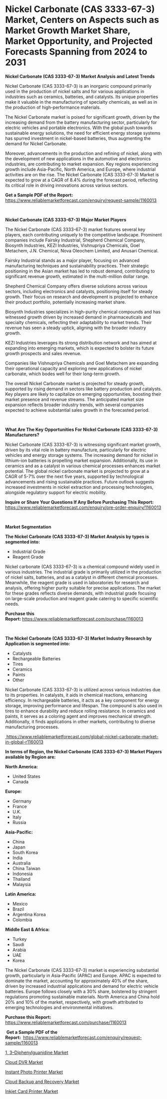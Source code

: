 <p><h1>Nickel Carbonate (CAS 3333-67-3) Market, Centers on Aspects such as Market Growth Market Share, Market Opportunity, and Projected Forecasts Spanning from 2024 to 2031</h1></p><p><strong>Nickel Carbonate (CAS 3333-67-3) Market Analysis and Latest Trends</strong></p>
<p><p>Nickel Carbonate (CAS 3333-67-3) is an inorganic compound primarily used in the production of nickel salts and for various applications in industries such as ceramics, batteries, and catalysts. Its unique properties make it valuable in the manufacturing of specialty chemicals, as well as in the production of high-performance materials.</p><p>The Nickel Carbonate market is poised for significant growth, driven by the increasing demand from the battery manufacturing sector, particularly for electric vehicles and portable electronics. With the global push towards sustainable energy solutions, the need for efficient energy storage systems has spurred investment in nickel-based batteries, thus augmenting the demand for Nickel Carbonate.</p><p>Moreover, advancements in the production and refining of nickel, along with the development of new applications in the automotive and electronics industries, are contributing to market expansion. Key regions experiencing growth include Asia-Pacific, North America, and Europe, where industrial activities are on the rise. The Nickel Carbonate (CAS 3333-67-3) Market is expected to grow at a CAGR of 8.4% during the forecast period, reflecting its critical role in driving innovations across various sectors.</p></p>
<p><strong>Get a Sample PDF of the Report:&nbsp;</strong> <a href="https://www.reliablemarketforecast.com/enquiry/request-sample/1160013?utm_campaign=1130&utm_medium=2&utm_source=Github&utm_content=ia&utm_term=17112024&utm_id=nickel-carbonate-cas-3333-67-3">https://www.reliablemarketforecast.com/enquiry/request-sample/1160013</a></p>
<p>&nbsp;</p>
<p><strong>Nickel Carbonate (CAS 3333-67-3) Major Market Players</strong></p>
<p><p>The Nickel Carbonate (CAS 3333-67-3) market features several key players, each contributing uniquely to the competitive landscape. Prominent companies include Fairsky Industrial, Shepherd Chemical Company, Biosynth Industries, KEZI Industries, Vishnupriya Chemicals, Goel Metachem, J.N. Chemical, Nova Oleochem Limited, and Anusari Chemical.</p><p>Fairsky Industrial stands as a major player, focusing on advanced manufacturing techniques and sustainability practices. Their strategic positioning in the Asian market has led to robust demand, contributing to significant revenue growth, estimated in the multi-million dollar range.</p><p>Shepherd Chemical Company offers diverse solutions across various sectors, including electronics and catalysts, positioning itself for steady growth. Their focus on research and development is projected to enhance their product portfolio, potentially increasing market share.</p><p>Biosynth Industries specializes in high-purity chemical compounds and has witnessed growth driven by increased demand in pharmaceuticals and specialty chemicals, reflecting their adaptability to market trends. Their revenue has seen a steady uptick, aligning with the broader industry growth.</p><p>KEZI Industries leverages its strong distribution network and has aimed at expanding into emerging markets, which is expected to bolster its future growth prospects and sales revenue.</p><p>Companies like Vishnupriya Chemicals and Goel Metachem are expanding their operational capacity and exploring new applications of nickel carbonate, which bodes well for their long-term growth.</p><p>The overall Nickel Carbonate market is projected for steady growth, supported by rising demand in sectors like battery production and catalysts. Key players are likely to capitalize on emerging opportunities, boosting their market presence and revenue streams. The anticipated market size expansion reflects broader industry trends, with several companies expected to achieve substantial sales growth in the forecasted period.</p></p>
<p>&nbsp;</p>
<p><strong>What Are The Key Opportunities For Nickel Carbonate (CAS 3333-67-3) Manufacturers?</strong></p>
<p><p>Nickel Carbonate (CAS 3333-67-3) is witnessing significant market growth, driven by its vital role in battery manufacture, particularly for electric vehicles and energy storage systems. The increasing demand for nickel in lithium-ion batteries is propelling market expansion. Additionally, its use in ceramics and as a catalyst in various chemical processes enhances market potential. The global nickel carbonate market is projected to grow at a CAGR of 5-7% over the next five years, supported by technological advancements and rising sustainable practices. Future outlook suggests increased investments in nickel extraction and processing technologies, alongside regulatory support for electric mobility.</p></p>
<p><strong>Inquire or Share Your Questions If Any Before Purchasing This Report:</strong> <a href="https://www.reliablemarketforecast.com/enquiry/pre-order-enquiry/1160013?utm_campaign=1130&utm_medium=2&utm_source=Github&utm_content=ia&utm_term=17112024&utm_id=nickel-carbonate-cas-3333-67-3">https://www.reliablemarketforecast.com/enquiry/pre-order-enquiry/1160013</a></p>
<p>&nbsp;</p>
<p><strong>Market Segmentation</strong></p>
<p><strong>The Nickel Carbonate (CAS 3333-67-3) Market Analysis by types is segmented into:</strong></p>
<p><ul><li>Industrial Grade</li><li>Reagent Grade</li></ul></p>
<p><p>Nickel carbonate (CAS 3333-67-3) is a chemical compound widely used in various industries. The industrial grade is primarily utilized in the production of nickel salts, batteries, and as a catalyst in different chemical processes. Meanwhile, the reagent grade is used in laboratories for research and analysis, offering higher purity suitable for precise applications. The market for these grades reflects diverse demands, with industrial grade focusing on large-scale production and reagent grade catering to specific scientific needs.</p></p>
<p><strong>Purchase this Report:&nbsp;</strong><a href="https://www.reliablemarketforecast.com/purchase/1160013?utm_campaign=1130&utm_medium=2&utm_source=Github&utm_content=ia&utm_term=17112024&utm_id=nickel-carbonate-cas-3333-67-3">https://www.reliablemarketforecast.com/purchase/1160013</a></p>
<p>&nbsp;</p>
<p><strong>The Nickel Carbonate (CAS 3333-67-3) Market Industry Research by Application is segmented into:</strong></p>
<p><ul><li>Catalysts</li><li>Rechargeable Batteries</li><li>Tires</li><li>Ceramics</li><li>Paints</li><li>Other</li></ul></p>
<p><p>Nickel Carbonate (CAS 3333-67-3) is utilized across various industries due to its properties. In catalysts, it aids in chemical reactions, enhancing efficiency. In rechargeable batteries, it acts as a key component for energy storage, improving performance and lifespan. The compound is also used in tires to enhance durability and reduce rolling resistance. In ceramics and paints, it serves as a coloring agent and improves mechanical strength. Additionally, it finds applications in other markets, contributing to diverse manufacturing processes.</p></p>
<p><a href="https://www.reliablemarketforecast.com/global-nickel-carbonate-market-in-global-r1160013?utm_campaign=1130&utm_medium=2&utm_source=Github&utm_content=ia&utm_term=17112024&utm_id=nickel-carbonate-cas-3333-67-3">&nbsp;https://www.reliablemarketforecast.com/global-nickel-carbonate-market-in-global-r1160013</a></p>
<p><strong>In terms of Region, the Nickel Carbonate (CAS 3333-67-3) Market Players available by Region are:</strong></p>
<p>
    <p> <strong> North America: </strong>
        <ul>
            <li>United States</li>
            <li>Canada</li>
        </ul>
        </p> 
    <p> <strong> Europe: </strong>
        <ul>
            <li>Germany</li>
            <li>France</li>
            <li>U.K.</li>
            <li>Italy</li>
            <li>Russia</li>
        </ul>
        </p> 
    <p> <strong> Asia-Pacific: </strong>
        <ul>
            <li>China</li>
            <li>Japan</li>
            <li>South Korea</li>
            <li>India</li>
            <li>Australia</li>
            <li>China Taiwan</li>
            <li>Indonesia</li>
            <li>Thailand</li>
            <li>Malaysia</li>
        </ul>
        </p> 
    <p> <strong> Latin America: </strong>
        <ul>
            <li>Mexico</li>
            <li>Brazil</li>
            <li>Argentina Korea</li>
            <li>Colombia</li>
        </ul>
        </p> 
    <p> <strong> Middle East & Africa: </strong>
        <ul>
            <li>Turkey</li>
            <li>Saudi</li>
            <li>Arabia</li>
            <li>UAE</li>
            <li>Korea</li>
        </ul>
    </p>
    </p>
<p><p>The Nickel Carbonate (CAS 3333-67-3) market is experiencing substantial growth, particularly in Asia-Pacific (APAC) and Europe. APAC is expected to dominate the market, accounting for approximately 40% of the share, driven by increased industrial applications and demand for electric vehicle batteries. Europe follows closely with a 30% share, bolstered by stringent regulations promoting sustainable materials. North America and China hold 20% and 10% of the market, respectively, with growth attributed to emerging technologies and environmental initiatives.</p></p>
<p><strong>Purchase this Report: </strong><a href="https://www.reliablemarketforecast.com/purchase/1160013?utm_campaign=1130&utm_medium=2&utm_source=Github&utm_content=ia&utm_term=17112024&utm_id=nickel-carbonate-cas-3333-67-3">https://www.reliablemarketforecast.com/purchase/1160013</a></p>
<p>&nbsp;<strong>Get a Sample PDF of the Report:&nbsp;&nbsp;</strong><a href="https://www.reliablemarketforecast.com/enquiry/request-sample/1160013?utm_campaign=1130&utm_medium=2&utm_source=Github&utm_content=ia&utm_term=17112024&utm_id=nickel-carbonate-cas-3333-67-3">https://www.reliablemarketforecast.com/enquiry/request-sample/1160013</a></p>
<p><strong></strong></p>
<p><p><a href="https://github.com/RickHolmes3/Market-Research-Report-List-7/blob/main/1-3diphenylguanidine-market.md?utm_campaign=1130&utm_medium=2&utm_source=Github&utm_content=ia&utm_term=17112024&utm_id=nickel-carbonate-cas-3333-67-3">1, 3–Diphenylguanidine Market</a></p><p><a href="https://issuu.com/reportprime-2/docs/cloud-dvr-market-size-2030.pptx_f8e85c96d7a141?utm_campaign=1130&utm_medium=2&utm_source=Github&utm_content=ia&utm_term=17112024&utm_id=nickel-carbonate-cas-3333-67-3">Cloud DVR Market</a></p><p><a href="https://www.linkedin.com/pulse/deep-dive-instant-photo-printer-market-itstrends-segmentation-ogzje?utm_campaign=1130&utm_medium=2&utm_source=Github&utm_content=ia&utm_term=17112024&utm_id=nickel-carbonate-cas-3333-67-3">Instant Photo Printer Market</a></p><p><a href="https://issuu.com/reportprime-2/docs/cloud-backup-and-recovery-market-si_3ebe1f2004a0f6?utm_campaign=1130&utm_medium=2&utm_source=Github&utm_content=ia&utm_term=17112024&utm_id=nickel-carbonate-cas-3333-67-3">Cloud Backup and Recovery Market</a></p><p><a href="https://www.linkedin.com/pulse/insights-inkjet-card-printer-market-size-which-expanding-zsaae?utm_campaign=1130&utm_medium=2&utm_source=Github&utm_content=ia&utm_term=17112024&utm_id=nickel-carbonate-cas-3333-67-3">Inkjet Card Printer Market</a></p></p>